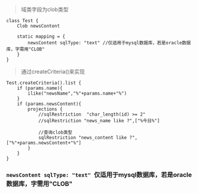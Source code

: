 > 域类字段为clob类型
```
class Test {
    Clob newsContent
    
    static mapping = {
        newsContent sqlType: "text" //仅适用于mysql数据库，若是oracle数据库，字需用"CLOB"
    }
}
```
> 通过createCriteria()来实现
```
Test.createCriteria().list {
    if (params.name){
        ilike("newsName","%"+params.name+"%")
    }
    if (params.newsContent){
        projections {
            //sqlRestriction  "char_length(id) >= 2"
            //sqlRestriction "news_name like ?",["%今日%"]

            //查询clob类型
            sqlRestriction "news_content like ?",["%"+params.newsContent+"%"]
        }
    }
}
```

### `newsContent sqlType: "text" `仅适用于mysql数据库，若是oracle数据库，字需用"CLOB"
